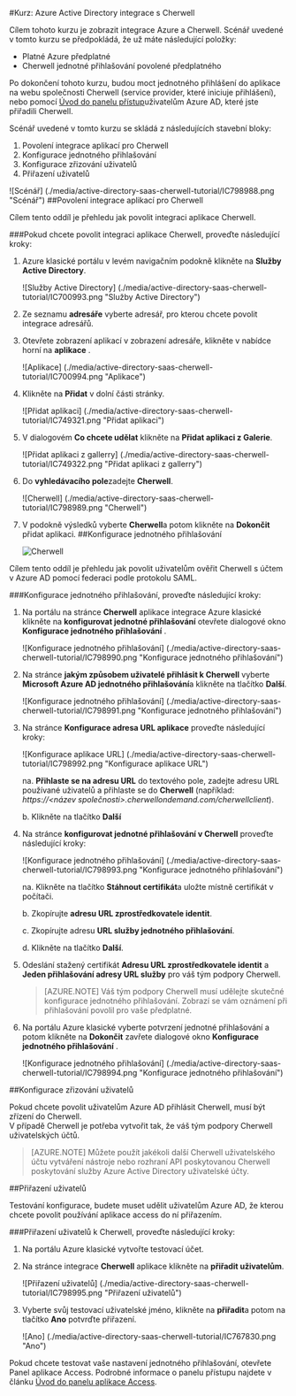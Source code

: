 <properties 
    pageTitle="Kurz: Azure Active Directory integrace s Cherwell | Microsoft Azure" 
    description="Naučte se používat Cherwell s Azure Active Directory povolit jednotné přihlašování, automatizované zřizování a další!" 
    services="active-directory" 
    authors="jeevansd"  
    documentationCenter="na" 
    manager="femila"/>
<tags 
    ms.service="active-directory" 
    ms.devlang="na" 
    ms.topic="article" 
    ms.tgt_pltfrm="na" 
    ms.workload="identity" 
    ms.date="10/14/2016" 
    ms.author="jeedes" />

#<a name="tutorial-azure-active-directory-integration-with-cherwell"></a>Kurz: Azure Active Directory integrace s Cherwell

Cílem tohoto kurzu je zobrazit integrace Azure a Cherwell. Scénář uvedené v tomto kurzu se předpokládá, že už máte následující položky:

-   Platné Azure předplatné
-   Cherwell jednotné přihlašování povolené předplatného

Po dokončení tohoto kurzu, budou moct jednotného přihlášení do aplikace na webu společnosti Cherwell (service provider, které iniciuje přihlášení), nebo pomocí [Úvod do panelu přístup](active-directory-saas-access-panel-introduction.md)uživatelům Azure AD, které jste přiřadili Cherwell.

Scénář uvedené v tomto kurzu se skládá z následujících stavební bloky:

1.  Povolení integrace aplikací pro Cherwell
2.  Konfigurace jednotného přihlašování
3.  Konfigurace zřizování uživatelů
4.  Přiřazení uživatelů

![Scénář] (./media/active-directory-saas-cherwell-tutorial/IC798988.png "Scénář")
##<a name="enabling-the-application-integration-for-cherwell"></a>Povolení integrace aplikací pro Cherwell

Cílem tento oddíl je přehledu jak povolit integraci aplikace Cherwell.

###<a name="to-enable-the-application-integration-for-cherwell-perform-the-following-steps"></a>Pokud chcete povolit integraci aplikace Cherwell, proveďte následující kroky:

1.  Azure klasické portálu v levém navigačním podokně klikněte na **Služby Active Directory**.

    ![Služby Active Directory] (./media/active-directory-saas-cherwell-tutorial/IC700993.png "Služby Active Directory")

2.  Ze seznamu **adresáře** vyberte adresář, pro kterou chcete povolit integrace adresářů.

3.  Otevřete zobrazení aplikací v zobrazení adresáře, klikněte v nabídce horní na **aplikace** .

    ![Aplikace] (./media/active-directory-saas-cherwell-tutorial/IC700994.png "Aplikace")

4.  Klikněte na **Přidat** v dolní části stránky.

    ![Přidat aplikaci] (./media/active-directory-saas-cherwell-tutorial/IC749321.png "Přidat aplikaci")

5.  V dialogovém **Co chcete udělat** klikněte na **Přidat aplikaci z Galerie**.

    ![Přidat aplikaci z gallerry] (./media/active-directory-saas-cherwell-tutorial/IC749322.png "Přidat aplikaci z gallerry")

6.  Do **vyhledávacího pole**zadejte **Cherwell**.

    ![Cherwell] (./media/active-directory-saas-cherwell-tutorial/IC798989.png "Cherwell")

7.  V podokně výsledků vyberte **Cherwell**a potom klikněte na **Dokončit** přidat aplikaci.
##<a name="configuring-single-sign-on"></a>Konfigurace jednotného přihlašování

    ![Cherwell](./media/active-directory-saas-cherwell-tutorial/IC798996.png "Cherwell")

Cílem tento oddíl je přehledu jak povolit uživatelům ověřit Cherwell s účtem v Azure AD pomocí federaci podle protokolu SAML.

###<a name="to-configure-single-sign-on-perform-the-following-steps"></a>Konfigurace jednotného přihlašování, proveďte následující kroky:

1.  Na portálu na stránce **Cherwell** aplikace integrace Azure klasické klikněte na **konfigurovat jednotné přihlašování** otevřete dialogové okno **Konfigurace jednotného přihlašování** .

    ![Konfigurace jednotného přihlašování] (./media/active-directory-saas-cherwell-tutorial/IC798990.png "Konfigurace jednotného přihlašování")

2.  Na stránce **jakým způsobem uživatelé přihlásit k Cherwell** vyberte **Microsoft Azure AD jednotného přihlašování**a klikněte na tlačítko **Další**.

    ![Konfigurace jednotného přihlašování] (./media/active-directory-saas-cherwell-tutorial/IC798991.png "Konfigurace jednotného přihlašování")

3.  Na stránce **Konfigurace adresa URL aplikace** proveďte následující kroky:

    ![Konfigurace aplikace URL] (./media/active-directory-saas-cherwell-tutorial/IC798992.png "Konfigurace aplikace URL")

    na.  **Přihlaste se na adresu URL** do textového pole, zadejte adresu URL používané uživatelů a přihlaste se do **Cherwell** (například: *https://\<název společnosti\>.cherwellondemand.com/cherwellclient*).

    b.  Klikněte na tlačítko **Další**

4.  Na stránce **konfigurovat jednotné přihlašování v Cherwell** proveďte následující kroky:

    ![Konfigurace jednotného přihlašování] (./media/active-directory-saas-cherwell-tutorial/IC798993.png "Konfigurace jednotného přihlašování")

    na.  Klikněte na tlačítko **Stáhnout certifikát**a uložte místně certifikát v počítači.

    b.  Zkopírujte **adresu URL zprostředkovatele identit**.

    c.  Zkopírujte adresu **URL služby jednotného přihlašování**.

    d.  Klikněte na tlačítko **Další**.

5.  Odeslání stažený certifikát **Adresu URL zprostředkovatele identit** a **Jeden přihlašování adresy URL služby** pro váš tým podpory Cherwell.

    >[AZURE.NOTE] Váš tým podpory Cherwell musí udělejte skutečné konfigurace jednotného přihlašování.
Zobrazí se vám oznámení při přihlašování povolil pro vaše předplatné.

6.  Na portálu Azure klasické vyberte potvrzení jednotné přihlašování a potom klikněte na **Dokončit** zavřete dialogové okno **Konfigurace jednotného přihlašování** .

    ![Konfigurace jednotného přihlašování] (./media/active-directory-saas-cherwell-tutorial/IC798994.png "Konfigurace jednotného přihlašování")

##<a name="configuring-user-provisioning"></a>Konfigurace zřizování uživatelů

Pokud chcete povolit uživatelům Azure AD přihlásit Cherwell, musí být zřízení do Cherwell.  
V případě Cherwell je potřeba vytvořit tak, že váš tým podpory Cherwell uživatelských účtů.

>[AZURE.NOTE] Můžete použít jakékoli další Cherwell uživatelského účtu vytváření nástroje nebo rozhraní API poskytovanou Cherwell poskytování služby Azure Active Directory uživatelské účty.

##<a name="assigning-users"></a>Přiřazení uživatelů

Testování konfigurace, budete muset udělit uživatelům Azure AD, že kterou chcete povolit používání aplikace access do ní přiřazením.

###<a name="to-assign-users-to-cherwell-perform-the-following-steps"></a>Přiřazení uživatelů k Cherwell, proveďte následující kroky:

1.  Na portálu Azure klasické vytvořte testovací účet.

2.  Na stránce integrace **Cherwell** aplikace klikněte na **přiřadit uživatelům**.

    ![Přiřazení uživatelů] (./media/active-directory-saas-cherwell-tutorial/IC798995.png "Přiřazení uživatelů")

3.  Vyberte svůj testovací uživatelské jméno, klikněte na **přiřadit**a potom na tlačítko **Ano** potvrďte přiřazení.

    ![Ano] (./media/active-directory-saas-cherwell-tutorial/IC767830.png "Ano")

Pokud chcete testovat vaše nastavení jednotného přihlašování, otevřete Panel aplikace Access. Podrobné informace o panelu přístupu najdete v článku [Úvod do panelu aplikace Access](active-directory-saas-access-panel-introduction.md).
